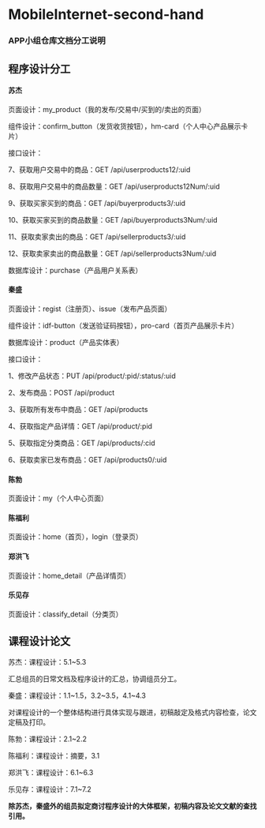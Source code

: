 # MobileInternet-second-hand
### APP小组仓库文档分工说明

## 程序设计分工

#### 苏杰

页面设计：my_product（我的发布/交易中/买到的/卖出的页面）

组件设计：confirm_button（发货收货按钮），hm-card（个人中心产品展示卡片）

接口设计：

7、获取用户交易中的商品：GET /api/userproducts12/:uid

8、获取用户交易中的商品数量：GET /api/userproducts12Num/:uid

9、获取买家买到的商品：GET /api/buyerproducts3/:uid

10、获取买家买到的商品数量：GET /api/buyerproducts3Num/:uid

11、获取卖家卖出的商品：GET /api/sellerproducts3/:uid

12、获取卖家卖出的商品数量：GET /api/sellerproducts3Num/:uid

数据库设计：purchase（产品用户关系表）

#### 秦盛

页面设计：regist（注册页）、issue（发布产品页面）

组件设计：idf-button（发送验证码按钮），pro-card（首页产品展示卡片）

数据库设计：product（产品实体表）

接口设计：

1、修改产品状态：PUT /api/product/:pid/:status/:uid

2、发布商品：POST /api/product

3、获取所有发布中商品：GET /api/products

4、获取指定产品详情：GET /api/product/:pid

5、获取指定分类商品：GET /api/products/:cid

6、获取卖家已发布商品：GET /api/products0/:uid

#### 陈勃

页面设计：my（个人中心页面）

#### 陈福利

页面设计：home（首页），login（登录页）

#### 郑洪飞

页面设计：home_detail（产品详情页）

#### 乐见存

页面设计：classify_detail（分类页）



## 课程设计论文

苏杰：课程设计：5.1~5.3 

汇总组员的日常文档及程序设计的汇总，协调组员分工。

秦盛：课程设计：1.1~1.5，3.2~3.5，4.1~4.3 

对课程设计的一个整体结构进行具体实现与跟进，初稿敲定及格式内容检查，论文定稿及打印。

陈勃：课程设计：2.1~2.2

陈福利：课程设计：摘要，3.1

郑洪飞：课程设计：6.1~6.3

乐见存：课程设计：7.1~7.2

**除苏杰，秦盛外的组员拟定商讨程序设计的大体框架，初稿内容及论文文献的查找引用。**
